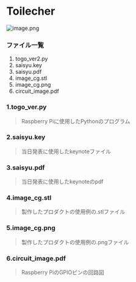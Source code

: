 # Toilecher

![image.png](https://raw.githubusercontent.com/ryo-simon-mf/submit-Practice_of_Open_Design/master/image/image_cg.png)


### ファイル一覧
1. togo_ver2.py  
2. saisyu.key
3. saisyu.pdf
4. image_cg.stl
5. image_cg.png
6. circuit_image.pdf


### 1.togo_ver.py
>
>Raspberry Piに使用したPythonのプログラム
>  

### 2.saisyu.key
>
>当日発表に使用したkeynoteファイル
>
### 3.saisyu.pdf
>
>当日発表に使用したkeynoteのpdf
>
### 4.image_cg.stl
>
>製作したプロダクトの使用例の.stlファイル
>
### 5.image_cg.png
>
>製作したプロダクトの使用例の.pngファイル
>
### 6.circuit_image.pdf
>
>Raspberry PiのGPIOピンの回路図
>
